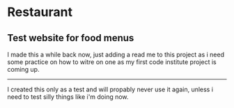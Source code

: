 # Restaurant
Test website for food menus
---

I made this a while back now, just adding a read me to this project as i need some practice on how to witre on one as my first code institute project is coming up.

---

I created this only as a test and will propably never use it again, unless i need to test silly things like i'm doing now.
